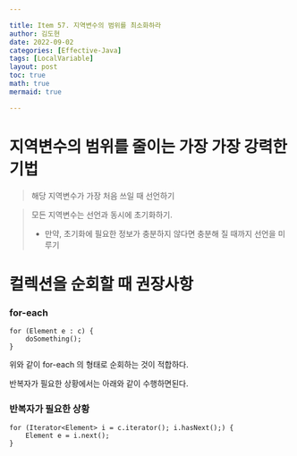 ```yaml
---

title: Item 57. 지역변수의 범위를 최소화하라
author: 김도현
date: 2022-09-02
categories: [Effective-Java]
tags: [LocalVariable]
layout: post
toc: true
math: true
mermaid: true

---
```


# 지역변수의 범위를 줄이는 가장 가장 강력한 기법

> 해당 지역변수가 가장 처음 쓰일 때 선언하기


> 모든 지역변수는 선언과 동시에 초기화하기.
>
> + 만약, 초기화에 필요한 정보가 충분하지 않다면 충분해 질 때까지 선언을 미루기


# 컬렉션을 순회할 때 권장사항


### for-each

    for (Element e : c) {
        doSomething();
    }

위와 같이 for-each 의 형태로 순회하는 것이 적합하다.

반복자가 필요한 상황에서는 아래와 같이 수행하면된다.

### 반복자가 필요한 상황

    for (Iterator<Element> i = c.iterator(); i.hasNext();) {
        Element e = i.next();
    }

